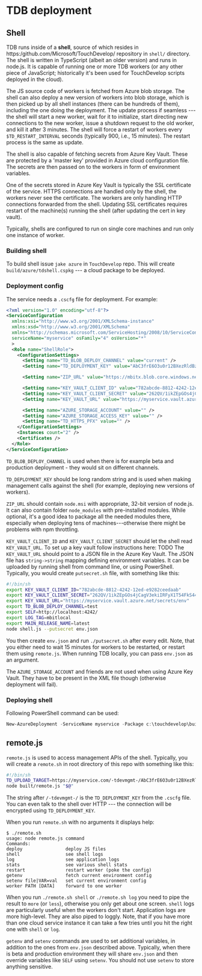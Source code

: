 # TDB deployment


## Shell

TDB runs inside of a **shell**, source of which resides in
https:/github.com/Microsoft/TouchDevelop/ repository in `shell/` directory. The
shell is written in TypeScript (albeit an older version) and runs in
node.js.  It is capable of running one or more TDB workers (or any other piece
of JavaScript; historically it's been used for TouchDevelop scripts deployed in
the cloud). 

The JS source code of workers is fetched from Azure blob storage.  The shell
can also deploy a new version of workers into blob storage, which is then
picked up by all shell instances (there can be hundreds of them), including the
one doing the deployment. The update process if seamless --- the shell will
start a new worker, wait for it to initialize, start directing new connections
to the new worker, issue a shutdown request to the old worker, and kill it after 
3 minutes. The shell will force a restart of workers every `$TD_RESTART_INTERVAL`
seconds (typically 900, i.e., 15 minutes). The restart process is the same as update.

The shell is also capable of fetching secrets from Azure Key Vault. These are
protected by a 'master key' provided in Azure cloud configuration file. The
secrets are then passed on to the workers in form of environment variables.

One of the secrets stored in Azure Key Vault is typically the SSL certificate
of the service. HTTPS connections are handled only by the shell, the workers
never see the certificate. The workers are only handling HTTP connections
forwarded from the shell. Updating SSL certificates requires restart of 
the machine(s) running the shell (after updating the cert in key vault). 

Typically, shells are configured to run on single core machines and run only
one instance of worker.

### Building shell

To build shell issue `jake azure` in `TouchDevelop` repo. This will create
`build/azure/tdshell.cspkg` --- a cloud package to be deployed.

### Deployment config

The service needs a `.cscfg` file for deployment. For example:


```xml
<?xml version="1.0" encoding="utf-8"?>
<ServiceConfiguration 
  xmlns:xsi="http://www.w3.org/2001/XMLSchema-instance" 
  xmlns:xsd="http://www.w3.org/2001/XMLSchema"
  xmlns="http://schemas.microsoft.com/ServiceHosting/2008/10/ServiceConfiguration"
  serviceName="myservice" osFamily="4" osVersion="*" 
  >
  <Role name="ShellRole">
    <ConfigurationSettings>
      <Setting name="TD_BLOB_DEPLOY_CHANNEL" value="current" />
      <Setting name="TD_DEPLOYMENT_KEY" value="AbC3frE6O3u0r12BXezRldBzui333u8u8JOsS4" />

      <Setting name="ZIP_URL" value="https://mbitx.blob.core.windows.net/files/pkg4.zip" />

      <Setting name="KEY_VAULT_CLIENT_ID" value="782abcde-8812-4242-12ed-e9282ceedaab" />
      <Setting name="KEY_VAULT_CLIENT_SECRET" value="262QV/1ikZEpGOs4jCagV3ekiIRFyX1T54FkS44ODp8=" />
      <Setting name="KEY_VAULT_URL" value="https://myservice.vault.azure.net/secrets/env" />

      <Setting name="AZURE_STORAGE_ACCOUNT" value="" />
      <Setting name="AZURE_STORAGE_ACCESS_KEY" value="" />
      <Setting name="TD_HTTPS_PFX" value="" />
    </ConfigurationSettings>
    <Instances count="2" />
    <Certificates />
  </Role>
</ServiceConfiguration>
```

`TD_BLOB_DEPLOY_CHANNEL` is used when there is for example beta and production
deployment - they would sit on different channels. 

`TD_DEPLOYMENT_KEY` should be long random string and is used when making
management calls against the shell (for example, deploying new versions of
workers).

`ZIP_URL` should contain `node.msi` with appropriate, 32-bit version of
node.js. It can also contain folder `node_modules` with pre-installed modules.
While optional, it's a good idea to package all the needed modules there,
especially when deploying tens of machines---otherwise there might be problems
with npm throttling.

`KEY_VAULT_CLIENT_ID` and `KEY_VAULT_CLIENT_SECRET` should let the shell read
`KEY_VAULT_URL`. To set up a key vault follow instructions here: TODO
The `KEY_VAULT_URL` should point to a JSON file in the Azure Key Vault. The JSON
file has `string->string` mapping defining environment variables.
It can be uploaded by running shell from command line, or using PowerShell. 
Typically, you would create `putsecret.sh` file, with something like this:

```bash
#!/bin/sh
export KEY_VAULT_CLIENT_ID="782abcde-8812-4242-12ed-e9282ceedaab"
export KEY_VAULT_CLIENT_SECRET="262QV/1ikZEpGOs4jCagV3ekiIRFyX1T54FkS44ODp8="
export KEY_VAULT_URL="https://myservice.vault.azure.net/secrets/env"
export TD_BLOB_DEPLOY_CHANNEL=test
export SELF=http://localhost:4242/
export LOG_TAG=mbitlocal
export MAIN_RELEASE_NAME=latest
node shell.js --putsecret env.json
```

You then create `env.json` and run `./putsecret.sh` after every edit. Note,
that you either need to wait 15 minutes for workers to be restarted, or
restart them using `remote.js`. When running TDB locally, you can pass
`env.json` as an argument.

The `AZURE_STORAGE_ACCOUNT` and friends are not used when using Azure Key
Vault. They have to be present in the XML file though (otherwise deployment
will fail).

### Deploying shell

Following PowerShell command can be used:

```powershell
New-AzureDeployment -ServiceName myservice -Package c:\touchdevelop\build\azure\tdshell.cspkg -Configuration C:\somewhere\safe\myservice.cscfg -Slot Staging
```

## remote.js

`remote.js` is used to access management APIs of the shell. Typically, you
will create a `remote.sh` in root directory of this repo with something like
this:


```bash
#!/bin/sh
TD_UPLOAD_TARGET=https://myservice.com/-tdevmgmt-/AbC3frE6O3u0r12BXezRldBzui333u8u8JOsS4 \
node built/remote.js "$@"
```

The string after `/-tdevmgmt-/` is the `TD_DEPLOYMENT_KEY` from the `.cscfg`
file. You can even talk to the shell over HTTP --- the connection will be
encrypted using `TD_DEPLOYMENT_KEY`.

When you run `remote.sh` with no arguments it displays help:


```
$ ./remote.sh
usage: node remote.js command
Commands:
deploy                deploy JS files
shell                 see shell logs
log                   see application logs
stats                 see various shell stats
restart               restart worker (poke the config)
getenv                fetch current environment config
setenv file|VAR=val   set current environment config
worker PATH [DATA]    forward to one worker
```

When you run `./remote.sh shell` or `./remote.sh log` you need
to pipe the result to `more` (or `less`), otherwise you only get about one
screen. `shell` logs are particularly useful when the workers don't start.
Application logs are more high-level. They are also piped to loggly.
Note, that if you have more than one cloud service instance it can take a few tries
until you hit the right one with `shell` or `log`.

`getenv` and `setenv` commands are used to set additional variables,
in addition to the ones from `env.json` described above. Typically, when there
is beta and production environment they will share `env.json` and then
override variables like `SELF` using `setenv`. You should not use
`setenv` to store anything sensitive.


